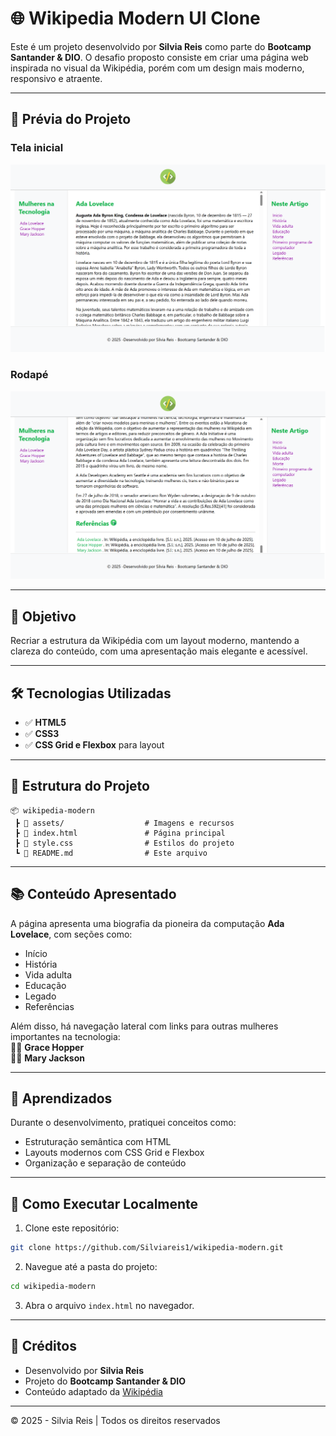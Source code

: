 
# 🌐 Wikipedia Modern UI Clone

Este é um projeto desenvolvido por **Silvia Reis** como parte do **Bootcamp Santander & DIO**. O desafio proposto consiste em criar uma página web inspirada no visual da Wikipédia, porém com um design mais moderno, responsivo e atraente.

---

## 📸 Prévia do Projeto

### Tela inicial

![Header do site](./assets/images/index-html-header.png)

### Rodapé

![Rodapé do site](./assets/images/index-html-rodape.png)

---

## 🎯 Objetivo

Recriar a estrutura da Wikipédia com um layout moderno, mantendo a clareza do conteúdo, com uma apresentação mais elegante e acessível.

---

## 🛠️ Tecnologias Utilizadas

- ✅ **HTML5**  
- ✅ **CSS3**  
- ✅ **CSS Grid e Flexbox** para layout  

---

## 🧱 Estrutura do Projeto

```
📦 wikipedia-modern
 ┣ 📁 assets/                  # Imagens e recursos
 ┣ 📄 index.html               # Página principal
 ┣ 📄 style.css                # Estilos do projeto
 ┗ 📄 README.md                # Este arquivo
```

---

## 📚 Conteúdo Apresentado

A página apresenta uma biografia da pioneira da computação **Ada Lovelace**, com seções como:

- Início
- História
- Vida adulta
- Educação
- Legado
- Referências

Além disso, há navegação lateral com links para outras mulheres importantes na tecnologia:  
👩‍💻 **Grace Hopper**  
👩‍🚀 **Mary Jackson**

---

## 🧠 Aprendizados

Durante o desenvolvimento, pratiquei conceitos como:

- Estruturação semântica com HTML
- Layouts modernos com CSS Grid e Flexbox
- Organização e separação de conteúdo

---

## 🚀 Como Executar Localmente

1. Clone este repositório:
```bash
git clone https://github.com/Silviareis1/wikipedia-modern.git
```

2. Navegue até a pasta do projeto:
```bash
cd wikipedia-modern
```

3. Abra o arquivo `index.html` no navegador.

---

## 📌 Créditos

- Desenvolvido por **Silvia Reis**
- Projeto do **Bootcamp Santander & DIO**
- Conteúdo adaptado da [Wikipédia](https://pt.wikipedia.org/wiki/Wikip%C3%A9dia:P%C3%A1gina_principal)

---

© 2025 - Silvia Reis | Todos os direitos reservados
